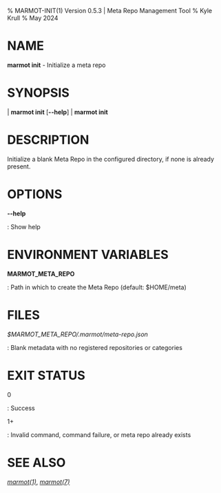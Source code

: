 % MARMOT-INIT(1) Version 0.5.3 | Meta Repo Management Tool
% Kyle Krull
% May 2024

# NAME

**marmot init** - Initialize a meta repo

# SYNOPSIS

| **marmot init** [**\-\-help**]
| **marmot init**

# DESCRIPTION

Initialize a blank Meta Repo in the configured directory, if none is already present.

# OPTIONS

**-\-help**

: Show help

# ENVIRONMENT VARIABLES

**MARMOT_META_REPO**

: Path in which to create the Meta Repo (default: $HOME/meta)

# FILES

*$MARMOT_META_REPO/.marmot/meta-repo.json*

: Blank metadata with no registered repositories or categories

# EXIT STATUS

0

: Success

1+

: Invalid command, command failure, or meta repo already exists

# SEE ALSO

[*marmot(1)*](./marmot.1.md), [*marmot(7)*](./marmot.7.md)
